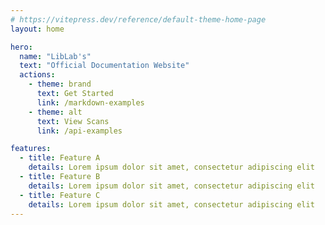 ```yaml
---
# https://vitepress.dev/reference/default-theme-home-page
layout: home

hero:
  name: "LibLab's"
  text: "Official Documentation Website"
  actions:
    - theme: brand
      text: Get Started
      link: /markdown-examples
    - theme: alt
      text: View Scans
      link: /api-examples

features:
  - title: Feature A
    details: Lorem ipsum dolor sit amet, consectetur adipiscing elit
  - title: Feature B
    details: Lorem ipsum dolor sit amet, consectetur adipiscing elit
  - title: Feature C
    details: Lorem ipsum dolor sit amet, consectetur adipiscing elit
---
```


